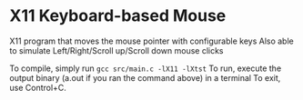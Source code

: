 # X11 Keyboard-based Mouse

X11 program that moves the mouse pointer with configurable keys
Also able to simulate Left/Right/Scroll up/Scroll down mouse clicks

To compile, simply run `gcc src/main.c -lX11 -lXtst`
To run, execute the output binary (a.out if you ran the command above) in a terminal
To exit, use Control+C.
